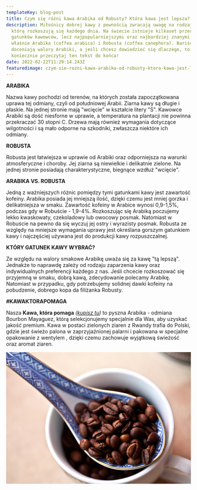 ```yaml
---
templateKey: blog-post
title: Czym się różni kawa Arabika od Robusty? Która kawa jest lepsza?
description: Miłośnicy dobrej kawy z pewnością zwracają uwagę na rodzaj kawy,
  którą rozkoszują się każdego dnia. Na świecie istnieje kilkaset przeróżnych
  gatunków kawowców, lecz najpopularniejszymi oraz najbardziej znanymi są
  właśnie Arabika (coffea arabica) i Robusta (coffea canephora). Bariści
  doceniają walory Arabiki, a jeśli chcesz dowiedzieć się dlaczego, to
  koniecznie przeczytaj ten tekst do końca!
date: 2022-02-22T11:29:14.243Z
featuredimage: czym-sie-rozni-kawa-arabika-od-robusty-ktora-kawa-jest-lepsza-1.jpg
---
```

**ARABIKA**



Nazwa kawy pochodzi od terenów, na których została zapoczątkowana uprawa tej odmiany, czyli od południowej Arabii. Ziarna kawy są długie i płaskie. Na jednej stronie mają "wcięcie" w kształcie litery "S". Kawowce Arabiki są dość niesforne w uprawie, a temperatura na plantacji nie powinna przekraczać 30 stopni C. Drzewa mają również wymagania dotyczące wilgotności i są mało odporne na szkodniki, zwłaszcza niektóre ich odmiany.



**ROBUSTA**



Robusta jest łatwiejsza w uprawie od Arabiki oraz odporniejsza na warunki atmosferyczne i choroby. Jej ziarna są niewielkie i delikatnie zielone. Na jednej stronie posiadają charakterystyczne, biegnące wzdłuż "wcięcie".



**ARABIKA VS. ROBUSTA**



Jedną z ważniejszych różnic pomiędzy tymi gatunkami kawy jest zawartość kofeiny. Arabika posiada jej mniejszą ilość, dzięki czemu jest mniej gorzka i delikatniejsza w smaku. Zawartość kofeiny w Arabice wynosi 0,9-1,5%, podczas gdy w Robuście - 1,9-4%. Rozkoszując się Arabiką poczujemy lekko kwaskowaty, czekoladowy lub owocowy posmak. Natomiast w Robuście na pewno da się wyczuj jej ostry i wyrazisty posmak. Robusta ze względy na mniejsze wymagania uprawy jest określana gorszym gatunkiem kawy i najczęściej używana jest do produkcji kawy rozpuszczalnej.



**KTÓRY GATUNEK KAWY WYBRAĆ?**



Ze względu na walory smakowe Arabikę uważa się za kawę "tą lepszą". Jednakże to naprawdę zależy od rodzaju zaparzenia kawy oraz indywidualnych preferencji każdego z nas. Jeśli chcecie rozkoszować się przyjemną w smaku, dobrą kawą, zdecydowanie polecamy Arabikę. Natomiast w przypadku, gdy potrzebujemy solidnej dawki kofeiny na pobudzenie, dobrego kopa da filiżanka Robusty.



**\#KAWAKTORAPOMAGA**



Nasza **Kawa, która pomaga** *([kupisz tu](https://numine.pl/shop/))* to pyszna Arabika - odmiana Bourbon Mayaguez, którą selekcjonujemy specjalnie dla Was, aby uzyskać jakość premium. Kawa w postaci zielonych ziaren z Rwandy trafia do Polski, gdzie jest świeżo palona w zaprzyjaźnionej palarni i pakowana w specjalne opakowanie z wentylem , dzięki czemu zachowuje wyjątkową świeżość oraz aromat ziaren.



![](czym-sie-rozni-kawa-arabika-od-robusty-ktora-kawa-jest-lepsza-1.jpg)